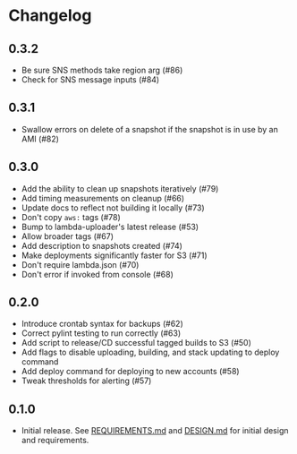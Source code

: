 # Changelog

## 0.3.2

- Be sure SNS methods take region arg (#86)
- Check for SNS message inputs (#84)

## 0.3.1

- Swallow errors on delete of a snapshot if the snapshot is in use by an AMI (#82)

## 0.3.0

- Add the ability to clean up snapshots iteratively (#79)
- Add timing measurements on cleanup (#66)
- Update docs to reflect not building it locally (#73)
- Don't copy `aws:` tags (#78)
- Bump to lambda-uploader's latest release (#53)
- Allow broader tags (#67)
- Add description to snapshots created (#74)
- Make deployments significantly faster for S3 (#71)
- Don't require lambda.json (#70)
- Don't error if invoked from console (#68)

## 0.2.0

- Introduce crontab syntax for backups (#62)
- Correct pylint testing to run correctly (#63)
- Add script to release/CD successful tagged builds to S3 (#50)
- Add flags to disable uploading, building, and stack updating to deploy command
- Add deploy command for deploying to new accounts (#58)
- Tweak thresholds for alerting (#57)

## 0.1.0

- Initial release. See [REQUIREMENTS.md](REQUIREMENTS.md) and [DESIGN.md](DESIGN.md) for initial design and requirements.

